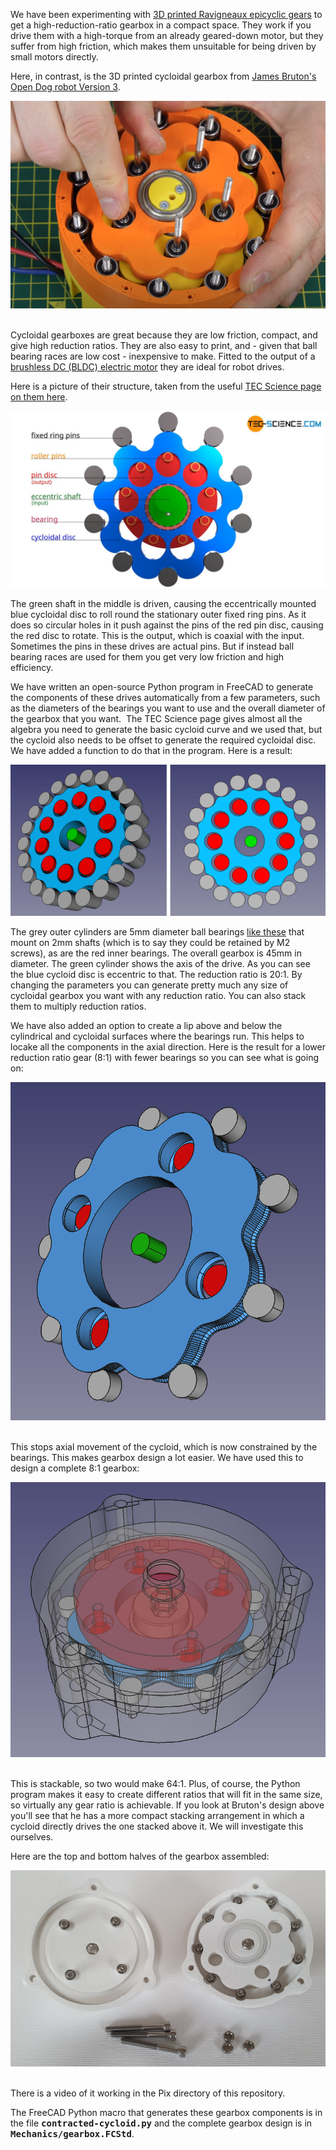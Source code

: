 We have been experimenting with [3D printed Ravigneaux epicyclic gears](https://reprapltd.com/printing-ravigneaux-epicyclic-gearboxes/) to get a high-reduction-ratio gearbox in a compact space. They work if you drive them with a high-torque from an already geared-down motor, but they suffer from high friction, which makes them unsuitable for being driven by small motors directly. 

Here, in contrast, is the 3D printed cycloidal gearbox from [James Bruton's Open Dog robot Version 3](https://www.youtube.com/watch?v=yXA_KeuYpCY). 

![opendog gearbox](https://github.com/RepRapLtd/RobotComponents/blob/main/RRL-cycloidal-drive/Pix/open-dog-v3-gearbox.png)
  

Cycloidal gearboxes are great because they are low friction, compact, and give high reduction ratios. They are also easy to print, and - given that ball bearing races are low cost - inexpensive to make. Fitted to the output of a [brushless DC (BLDC) electric motor](https://reprapltd.com/3d-printed-electric-motor-some-assembly-required/) they are ideal for robot drives. 

Here is a picture of their structure, taken from the useful [TEC Science page on them here](https://www.tec-science.com/mechanical-power-transmission/planetary-gear/construction-of-the-cycloidal-disc/).

![cycliodal diagram](https://github.com/RepRapLtd/RobotComponents/blob/main/RRL-cycloidal-drive/Pix/how-it-works.jpg) 
 
The green shaft in the middle is driven, causing the eccentrically mounted blue cycloidal disc to roll round the stationary outer fixed ring pins. As it does so circular holes in it push against the pins of the red pin disc, causing the red disc to rotate. This is the output, which is coaxial with the input.  Sometimes the pins in these drives are actual pins. But if instead ball bearing races are used for them you get very low friction and high efficiency. 
 
We have written an open-source Python program in FreeCAD to generate the components of these drives automatically from a few parameters, such as the diameters of the bearings you want to use and the overall diameter of the gearbox that you want.  The TEC Science page gives almost all the algebra you need to generate the basic cycloid curve and we used that, but the cycloid also needs to be offset to generate the required cycloidal disc. We have added a function to do that in the program. Here is a result:
 
![Python examples](https://github.com/RepRapLtd/RobotComponents/blob/main/RRL-cycloidal-drive/Pix/cycloidal-drive3.png) 
  
The grey outer cylinders are 5mm diameter ball bearings [like these](https://www.amazon.co.uk/gp/product/B082PW27VY) that mount on 2mm shafts (which is to say they could be retained by M2 screws), as are the red inner bearings. The overall gearbox is 45mm in diameter. The green cylinder shows the axis of the drive. As you can see the blue cycloid disc is eccentric to that. The reduction ratio is 20:1. By changing the parameters you can generate pretty much any size of cycloidal gearbox you want with any reduction ratio. You can also stack them to multiply reduction ratios. 
  
We have also added an option to create a lip above and below the cylindrical and cycloidal surfaces where the bearings run. This helps to locake all the components in the axial direction. Here is the result for a lower reduction ratio gear (8:1) with fewer bearings so you can see what is going on:
  
![drive with lip](https://github.com/RepRapLtd/RobotComponents/blob/main/RRL-cycloidal-drive/Pix/cycloidal-drive-lip.png)  
   
This stops axial movement of the cycloid, which is now constrained by the bearings. This makes gearbox design a lot easier. We have used this to design a complete 8:1 gearbox:
    
![complete gearbox CAD](https://github.com/RepRapLtd/RobotComponents/blob/main/RRL-cycloidal-drive/Pix/gearbox-cad.png)   
     
This is stackable, so two would make 64:1. Plus, of course, the Python program makes it easy to create different ratios that will fit in the same size, so virtually any gear ratio is achievable. If you look at Bruton's design above you'll see that he has a more compact stacking arrangement in which a cycloid directly drives the one stacked above it. We will investigate this ourselves. 
     
Here are the top and bottom halves of the gearbox assembled: 
     
![gearbox in 2 halves](https://github.com/RepRapLtd/RobotComponents/blob/main/RRL-cycloidal-drive/Pix/gearbox-halves.jpg)   
     
There is a video of it working in the Pix directory of this repository. 
     
The FreeCAD Python macro that generates these gearbox components is in the file **<span style="font-family: 'andale mono', monospace;">contracted-cycloid.py</span>** and the complete gearbox design is in **<span style="font-family: 'andale mono', monospace;">Mechanics/gearbox.FCStd</span>**.

